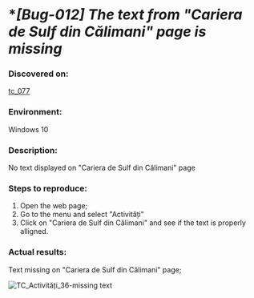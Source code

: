 # **[Bug-012] The text from "Cariera de Sulf din Călimani" page is missing*

### **Discovered on:**

[tc_077](https://github.com/AlexandraAncaGabor/go-green-resources-testing-project/blob/main/test-cases.md/tc-077.md)

### **Environment:**

Windows 10

### **Description:**

No text displayed on "Cariera de Sulf din Călimani" page 

### **Steps to reproduce:**

1.  Open the web page;
2.  Go to the menu and select "Activități"
3.  Click on "Cariera de Sulf din Călimani" and see if the text is properly alligned.

### **Actual results:**

Text missing on "Cariera de Sulf din Călimani" page; 


![TC_Activități_36-missing text](https://user-images.githubusercontent.com/110250127/221438720-32ba7cb0-e67b-409e-a96b-895fc30c1904.png)



